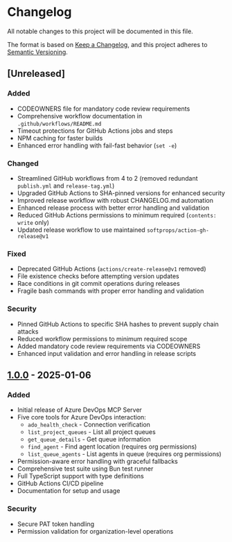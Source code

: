 # Changelog

All notable changes to this project will be documented in this file.

The format is based on [Keep a Changelog](https://keepachangelog.com/en/1.0.0/),
and this project adheres to [Semantic Versioning](https://semver.org/spec/v2.0.0.html).

## [Unreleased]

### Added
- CODEOWNERS file for mandatory code review requirements
- Comprehensive workflow documentation in `.github/workflows/README.md`
- Timeout protections for GitHub Actions jobs and steps
- NPM caching for faster builds
- Enhanced error handling with fail-fast behavior (`set -e`)

### Changed
- Streamlined GitHub workflows from 4 to 2 (removed redundant `publish.yml` and `release-tag.yml`)
- Upgraded GitHub Actions to SHA-pinned versions for enhanced security
- Improved release workflow with robust CHANGELOG.md automation
- Enhanced release process with better error handling and validation
- Reduced GitHub Actions permissions to minimum required (`contents: write` only)
- Updated release workflow to use maintained `softprops/action-gh-release@v1`

### Fixed
- Deprecated GitHub Actions (`actions/create-release@v1` removed)
- File existence checks before attempting version updates
- Race conditions in git commit operations during releases
- Fragile bash commands with proper error handling and validation

### Security
- Pinned GitHub Actions to specific SHA hashes to prevent supply chain attacks
- Reduced workflow permissions to minimum required scope
- Added mandatory code review requirements via CODEOWNERS
- Enhanced input validation and error handling in release scripts

## [1.0.0] - 2025-01-06

### Added
- Initial release of Azure DevOps MCP Server
- Five core tools for Azure DevOps interaction:
  - `ado_health_check` - Connection verification
  - `list_project_queues` - List all project queues
  - `get_queue_details` - Get queue information
  - `find_agent` - Find agent location (requires org permissions)
  - `list_queue_agents` - List agents in queue (requires org permissions)
- Permission-aware error handling with graceful fallbacks
- Comprehensive test suite using Bun test runner
- Full TypeScript support with type definitions
- GitHub Actions CI/CD pipeline
- Documentation for setup and usage

### Security
- Secure PAT token handling
- Permission validation for organization-level operations

[1.0.0]: https://github.com/rxreyn3/azure-devops-mcp/releases/tag/v1.0.0